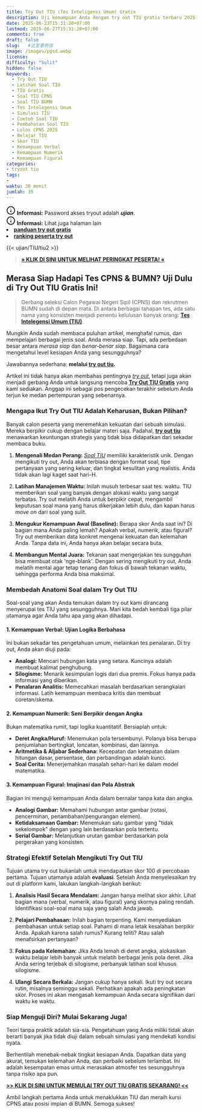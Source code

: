 ```yaml
---
title: Try Out TIU (Tes Inteligensi Umum) Gratis
description: Uji kemampuan Anda dengan try out TIU gratis terbaru 2025! Dapatkan latihan soal TIU CPNS & BUMN lengkap dengan pembahasan untuk materi verbal, numerik, dan figural. Tingkatkan skor Anda di sini
date: 2025-06-23T15:31:20+07:00
lastmod: 2025-06-27T15:31:20+07:00
comments: true
draft: false 
slug:   #这里要修改
image: /images/pgsd.webp
license: 
difficulty: "Sulit"
hidden: false
keywords: 
  - Try Out TIU
  - Latihan Soal TIU
  - TIU Gratis
  - Soal TIU CPNS
  - Soal TIU BUMN
  - Tes Intelegensi Umum
  - Simulasi TIU
  - Contoh Soal TIU
  - Pembahasan Soal TIU
  - Lolos CPNS 2025
  - Belajar TIU
  - Skor TIU
  - Kemampuan Verbal
  - Kemampuan Numerik
  - Kemampuan Figural
categories:
- tryout tiu
tags:
- 
waktu: 30 menit
jumlah: 35 
---
```


<div class="alert alert-info">
  <svg xmlns="http://www.w3.org/2000/svg" width="24" height="24" viewBox="0 0 24 24" fill="none" stroke="currentColor" stroke-width="2" stroke-linecap="round" stroke-linejoin="round" class="feather feather-info"><circle cx="12" cy="12" r="10"></circle><line x1="12" y1="16" x2="12" y2="12"></line>    <line x1="12" y1="8" x2="12.01" y2="8"></line>  </svg>
  <span><strong>Informasi:</strong> Password akses tryout adalah <b><i>ujian</b></i>.</span>
</div>
<div class="alert alert-info">
  <svg xmlns="http://www.w3.org/2000/svg" width="24" height="24" viewBox="0 0 24 24" fill="none" stroke="currentColor" stroke-width="2" stroke-linecap="round" stroke-linejoin="round" class="feather feather-info"><circle cx="12" cy="12" r="10"></circle><line x1="12" y1="16" x2="12" y2="12"></line>    <line x1="12" y1="8" x2="12.01" y2="8"></line>  </svg>
  <span><strong>Informasi:</strong> Lihat juga halaman lain<b> <li><a href="/ujian/cara-ikut-tryout-online-gratis">panduan try out gratis</a></li></b> <b><li><a href="/ujian/ranking-peserta-tryout">ranking peserta try out</a></li></b></span>
</div>



{{< ujian/TIU/tiu2 >}}

> **[» KLIK DI SINI UNTUK MELIHAT PERINGKAT PESERTA! «](/ujian/ranking-peserta-tryout/)**

## Merasa Siap Hadapi Tes CPNS & BUMN? Uji Dulu di Try Out TIU Gratis Ini!

>Gerbang seleksi Calon Pegawai Negeri Sipil (CPNS) dan rekrutmen BUMN sudah di depan mata. Di antara berbagai tahapan tes, ada satu nama yang konsisten menjadi penentu kelulusan banyak orang: **[Tes Intelegensi Umum (TIU)](/ujian/tiu/tryout-tiu-cpns-2024/)**.

Mungkin Anda sudah membaca puluhan artikel, menghafal rumus, dan mempelajari berbagai jenis soal. Anda merasa siap. Tapi, ada perbedaan besar antara *merasa siap* dan *benar-benar siap*. Bagaimana cara mengetahui level kesiapan Anda yang sesungguhnya?

Jawabannya sederhana: **melalui [try out tiu](/ujian/tiu/tryout-tiu-gratis/).**

Artikel ini tidak hanya akan membahas pentingnya *[try out](/ujian/)*, tetapi juga akan menjadi gerbang Anda untuk langsung mencoba **[Try Out TIU Gratis](/ujian/tiu/tryout-tiu-gratis/)** yang kami sediakan. Anggap ini sebagai pos pengecekan terakhir sebelum Anda terjun ke medan pertempuran yang sebenarnya.

### Mengapa Ikut Try Out TIU Adalah Keharusan, Bukan Pilihan?

Banyak calon peserta yang meremehkan kekuatan dari sebuah simulasi. Mereka berpikir cukup dengan belajar materi saja. Padahal, **[try out tiu](/categories/tryout-tiu/)** menawarkan keuntungan strategis yang tidak bisa didapatkan dari sekadar membaca buku.

1.  **Mengenali Medan Perang:** *[Soal TIU](/ujian/cpns/tryout-tiu-cpns/)* memiliki karakteristik unik. Dengan mengikuti try out, Anda akan terbiasa dengan format soal, tipe pertanyaan yang sering keluar, dan tingkat kesulitan yang realistis. Anda tidak akan lagi kaget saat hari-H.

2.  **Latihan Manajemen Waktu:** Inilah musuh terbesar saat tes: waktu. TIU memberikan soal yang banyak dengan alokasi waktu yang sangat terbatas. Try out melatih Anda untuk berpikir cepat, mengambil keputusan soal mana yang harus dikerjakan lebih dulu, dan kapan harus *move on* dari soal yang sulit.

3.  **Mengukur Kemampuan Awal (Baseline):** Berapa skor Anda saat ini? Di bagian mana Anda paling lemah? Apakah verbal, numerik, atau figural? Try out memberikan data konkret mengenai kekuatan dan kelemahan Anda. Tanpa data ini, Anda hanya akan belajar secara buta.

4.  **Membangun Mental Juara:** Tekanan saat mengerjakan tes sungguhan bisa membuat otak 'nge-blank'. Dengan sering mengikuti try out, Anda melatih mental agar tetap tenang dan fokus di bawah tekanan waktu, sehingga performa Anda bisa maksimal.

### Membedah Anatomi Soal dalam Try Out TIU

Soal-soal yang akan Anda temukan dalam try out kami dirancang menyerupai tes TIU yang sesungguhnya. Mari kita bedah kembali tiga pilar utamanya agar Anda tahu apa yang akan dihadapi.

#### 1. Kemampuan Verbal: Ujian Logika Berbahasa
Ini bukan sekadar tes pengetahuan umum, melainkan tes penalaran. Di try out, Anda akan diuji pada:
* **Analogi:** Mencari hubungan kata yang setara. Kuncinya adalah membuat kalimat penghubung.
* **Silogisme:** Menarik kesimpulan logis dari dua premis. Fokus hanya pada informasi yang diberikan.
* **Penalaran Analitis:** Memecahkan masalah berdasarkan serangkaian informasi. Latih kemampuan membaca kritis dan membuat coretan/skema.

#### 2. Kemampuan Numerik: Seni Berpikir dengan Angka
Bukan matematika rumit, tapi logika kuantitatif. Bersiaplah untuk:
* **Deret Angka/Huruf:** Menemukan pola tersembunyi. Polanya bisa berupa penjumlahan bertingkat, loncatan, kombinasi, dan lainnya.
* **Aritmetika & Aljabar Sederhana:** Kecepatan dan ketepatan dalam hitungan dasar, persentase, dan perbandingan adalah kunci.
* **Soal Cerita:** Menerjemahkan masalah sehari-hari ke dalam model matematika.

#### 3. Kemampuan Figural: Imajinasi dan Pola Abstrak
Bagian ini menguji kemampuan Anda dalam bernalar tanpa kata dan angka.
* **Analogi Gambar:** Memahami hubungan antar gambar (rotasi, pencerminan, penambahan/pengurangan elemen).
* **Ketidaksamaan Gambar:** Menemukan satu gambar yang "tidak sekelompok" dengan yang lain berdasarkan pola tertentu.
* **Serial Gambar:** Melanjutkan urutan gambar berdasarkan pola pergerakan yang konsisten.

### Strategi Efektif Setelah Mengikuti Try Out TIU

Tujuan utama try out bukanlah untuk mendapatkan skor 100 di percobaan pertama. Tujuan utamanya adalah **evaluasi**. Setelah Anda menyelesaikan try out di platform kami, lakukan langkah-langkah berikut:

1.  **Analisis Hasil Secara Mendalam:** Jangan hanya melihat skor akhir. Lihat bagian mana (verbal, numerik, atau figural) yang skornya paling rendah. Identifikasi soal-soal mana saja yang salah Anda jawab.

2.  **Pelajari Pembahasan:** Inilah bagian terpenting. Kami menyediakan pembahasan untuk setiap soal. Pahami di mana letak kesalahan berpikir Anda. Apakah karena salah rumus? Kurang teliti? Atau salah menafsirkan pertanyaan?

3.  **Fokus pada Kelemahan:** Jika Anda lemah di deret angka, alokasikan waktu belajar lebih banyak untuk melatih berbagai jenis pola deret. Jika Anda sering terjebak di silogisme, perbanyak latihan soal khusus silogisme.

4.  **Ulangi Secara Berkala:** Jangan cukup hanya sekali. Ikuti try out secara rutin, misalnya seminggu sekali. Perhatikan apakah ada peningkatan skor. Proses ini akan mengasah kemampuan Anda secara signifikan dari waktu ke waktu.

### Siap Menguji Diri? Mulai Sekarang Juga!

Teori tanpa praktik adalah sia-sia. Pengetahuan yang Anda miliki tidak akan berarti banyak jika tidak diuji dalam sebuah simulasi yang mendekati kondisi nyata.

Berhentilah menebak-nebak tingkat kesiapan Anda. Dapatkan data yang akurat, temukan kelemahan Anda, dan perbaiki sebelum terlambat. Ini adalah kesempatan emas untuk merasakan atmosfer tes sesungguhnya tanpa risiko apa pun.

**[>> KLIK DI SINI UNTUK MEMULAI TRY OUT TIU GRATIS SEKARANG! <<](/ujian/tiu/tryout-tiu-gratis/)**

Ambil langkah pertama Anda untuk menaklukkan TIU dan meraih kursi CPNS atau posisi impian di BUMN. Semoga sukses!